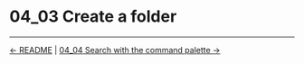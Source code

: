 # 04_03 Create a folder

<!-- FooterStart -->
---
[← README](../04_03_continuing_on_with_jenkins/README.md) | [04_04 Search with the command palette →](../04_04_search_with_the_command_palette/README.md)
<!-- FooterEnd -->
